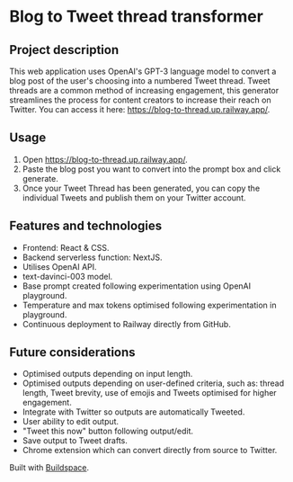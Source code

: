 # Blog to Tweet thread transformer

## Project description

This web application uses OpenAI's GPT-3 language model to convert a blog post of the user's choosing into a numbered Tweet thread. Tweet threads are a common method of increasing engagement, this generator streamlines the process for content creators to increase their reach on Twitter. You can access it here: https://blog-to-thread.up.railway.app/.

## Usage

1. Open https://blog-to-thread.up.railway.app/.
2. Paste the blog post you want to convert into the prompt box and click generate.
3. Once your Tweet Thread has been generated, you can copy the individual Tweets and publish them on your Twitter account.

## Features and technologies

- Frontend: React & CSS.
- Backend serverless function: NextJS.
- Utilises OpenAI API.
- text-davinci-003 model.
- Base prompt created following experimentation using OpenAI playground.
- Temperature and max tokens optimised following experimentation in playground.
- Continuous deployment to Railway directly from GitHub.

## Future considerations

- Optimised outputs depending on input length.
- Optimised outputs depending on user-defined criteria, such as: thread length, Tweet brevity, use of emojis and Tweets optimised for higher engagement.
- Integrate with Twitter so outputs are automatically Tweeted.
- User ability to edit output.
- "Tweet this now" button following output/edit.
- Save output to Tweet drafts.
- Chrome extension which can convert directly from source to Twitter.

Built with [Buildspace](https://buildspace.so).
